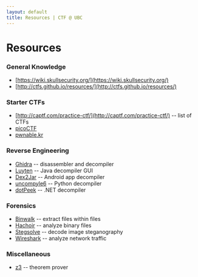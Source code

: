 ```yaml
---
layout: default
title: Resources | CTF @ UBC
---
```


# Resources

### General Knowledge

- [https://wiki.skullsecurity.org/](https://wiki.skullsecurity.org/)
- [http://ctfs.github.io/resources/](http://ctfs.github.io/resources/)

### Starter CTFs

- [http://captf.com/practice-ctf/](http://captf.com/practice-ctf/) -- list of CTFs
- [picoCTF](https://picoctf.com/)
- [pwnable.kr](https://pwnable.kr/)


### Reverse Engineering

- [Ghidra](https://ghidra-sre.org) -- disassembler and decompiler
- [Luyten](https://github.com/deathmarine/Luyten) -- Java decompiler GUI
- [Dex2Jar](https://github.com/pxb1988/dex2jar) -- Android app decompiler
- [uncompyle6](https://github.com/rocky/python-uncompyle6) -- Python decompiler
- [dotPeek](https://www.jetbrains.com/decompiler) -- .NET decompiler


### Forensics

- [Binwalk](https://github.com/ReFirmLabs/binwalk) -- extract files within files
- [Hachoir](https://hachoir.readthedocs.io/en/latest/) -- analyze binary files
- [Stegsolve](https://github.com/zardus/ctf-tools/tree/master/stegsolve) -- decode image steganography
- [Wireshark](https://www.wireshark.org) -- analyze network traffic


### Miscellaneous

- [z3](https://github.com/Z3Prover/z3) -- theorem prover
